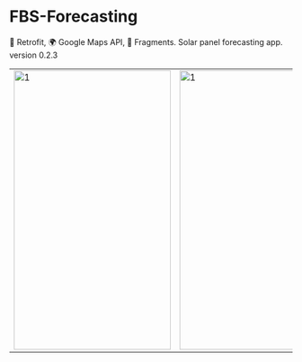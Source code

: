 # FBS-Forecasting
:satellite: Retrofit, :earth_africa: Google Maps API, :calling: Fragments. Solar panel forecasting app. version 0.2.3


<table style= padding:10px">
  <tr>
    <td>  <img src="./Screenshot_27.png"  alt="1" width = 279px height = 496px ></td>
    <td>  <img src="./Screenshot_1589047296.png"  alt="1" width = 279px height = 496px ></td>
      
 <td><img src="./Screenshot_1589047310.png" align="right" alt="2" width = 279px height = 496px></td>
 

  </tr>
</table>

